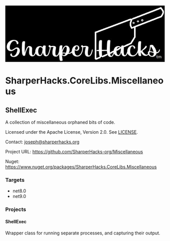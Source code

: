 ![SharperHacks logo](SHLLC-Logo.jpg)
# SharperHacks.CoreLibs.Miscellaneous
## ShellExec

A collection of miscellaneous orphaned bits of code.

Licensed under the Apache License, Version 2.0. See [LICENSE](LICENSE).

Contact: joseph@sharperhacks.org

Project URL: https://github.com/SharperHacks-org/Miscellaneous

Nuget: https://www.nuget.org/packages/SharperHacks.CoreLibs.Miscellaneous

### Targets
- net8.0
- net9.0

### Projects

#### ShellExec
Wrapper class for running separate processes, and capturing their output.

